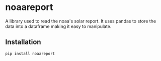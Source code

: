 # noaareport

A library used to read the noaa's solar report. It uses pandas to store the data into a dataframe making it easy to manipulate.

## Installation

```bash
pip install noaareport
```
